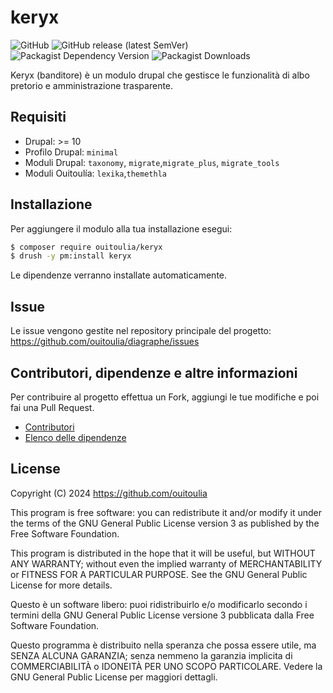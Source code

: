# keryx

![GitHub](https://img.shields.io/github/license/ouitoulia/keryx?style=for-the-badge)
![GitHub release (latest SemVer)](https://img.shields.io/github/v/release/ouitoulia/keryx?sort=semver&style=for-the-badge)
![Packagist Dependency Version](https://img.shields.io/packagist/dependency-v/ouitoulia/keryx/drupal/core-recommended?style=for-the-badge)
![Packagist Downloads](https://img.shields.io/packagist/dt/ouitoulia/keryx?style=for-the-badge)

Keryx (banditore) è un modulo drupal che gestisce le funzionalità di albo pretorio e amministrazione trasparente.

## Requisiti
- Drupal: >= 10
- Profilo Drupal: `minimal`
- Moduli Drupal: `taxonomy`, `migrate`,`migrate_plus`, `migrate_tools`
- Moduli Ouitoulía: `lexika`,`themethla`

## Installazione
Per aggiungere il modulo alla tua installazione esegui:
```bash
$ composer require ouitoulia/keryx
$ drush -y pm:install keryx
```
Le dipendenze verranno installate automaticamente.

## Issue
Le issue vengono gestite nel repository principale del progetto:
https://github.com/ouitoulia/diagraphe/issues

## Contributori, dipendenze e altre informazioni
Per contribuire al progetto effettua un Fork, aggiungi le tue modifiche e poi fai una Pull Request.

- [Contributori](https://github.com/ouitoulia/keryx/graphs/contributors)
- [Elenco delle dipendenze](https://github.com/ouitoulia/keryx/network/dependencies)

## License

Copyright (C) 2024 https://github.com/ouitoulia

This program is free software: you can redistribute it and/or modify it under the terms of the GNU General Public License version 3 as published by the Free Software Foundation.

This program is distributed in the hope that it will be useful, but WITHOUT ANY WARRANTY; without even the implied warranty of MERCHANTABILITY or FITNESS FOR A PARTICULAR PURPOSE. See the GNU General Public License for more details.

Questo è un software libero: puoi ridistribuirlo e/o modificarlo secondo i termini della GNU General Public License versione 3 pubblicata dalla Free Software Foundation.

Questo programma è distribuito nella speranza che possa essere utile, ma SENZA ALCUNA GARANZIA; senza nemmeno la garanzia implicita di COMMERCIABILITÀ o IDONEITÀ PER UNO SCOPO PARTICOLARE. Vedere la GNU General Public License per maggiori dettagli.

